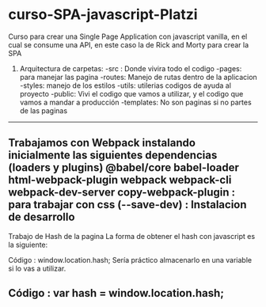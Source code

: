 # curso-SPA-javascript-Platzi
Curso para crear una Single Page Application con javascript vanilla, en el cual se consume una API,
 en este caso la de Rick and Morty para crear la SPA

 1) Arquitectura de carpetas:
 -src : Donde vivira todo el codigo
 -pages: para manejar las pagina
 -routes: Manejo de rutas dentro de la aplicacion
 -styles: manejo de los estilos
 -utils: utilerias codigos de ayuda al proyecto
 -public: Vivi el codigo que vamos a utilizar, y el codigo que vamos a mandar a producción
 -templates: No son paginas si no partes de las paginas 
 ---------
Trabajamos con Webpack instalando inicialmente las siguientes dependencias (loaders y plugins)
@babel/core 
babel-loader 
html-webpack-plugin 
webpack webpack-cli 
webpack-dev-server 
copy-webpack-plugin : para trabajar con css
(--save-dev) : Instalacion de desarrollo
-----------
Trabajo de Hash de la pagina
La forma de obtener el hash con javascript es la siguiente:

Código :
window.location.hash;
Sería práctico almacenarlo en una variable si lo vas a utilizar.

Código :
var hash = window.location.hash;
------------